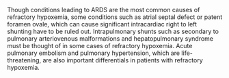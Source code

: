 Though conditions leading to ARDS are the most common causes of refractory hypoxemia, some conditions such as atrial septal defect or patent foramen ovale, which can cause significant intracardiac right to left shunting have to be ruled out. Intrapulmonary shunts such as secondary to pulmonary arteriovenous malformations and hepatopulmonary syndrome must be thought of in some cases of refractory hypoxemia. Acute pulmonary embolism and pulmonary hypertension, which are life-threatening, are also important differentials in patients with refractory hypoxemia.
